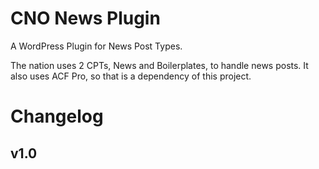 # CNO News Plugin

A WordPress Plugin for News Post Types.

The nation uses 2 CPTs, News and Boilerplates, to handle news posts. It also uses ACF Pro, so that is a dependency of this project.

# Changelog

## v1.0
